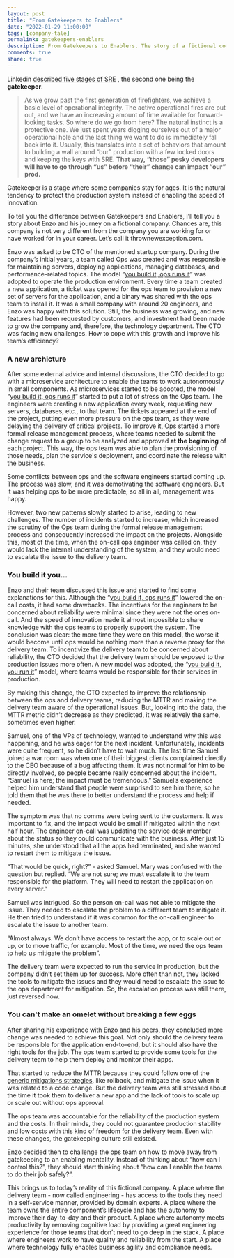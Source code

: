 ```yaml
---
layout: post
title: "From Gatekeepers to Enablers"
date: "2022-01-29 11:00:00"
tags: [company-tale]
permalink: gatekeepers-enablers
description: From Gatekeepers to Enablers. The story of a fictional company’s SRE journey towards engineering autonomy, more productivity, better compliance and, happiness!
comments: true
share: true
---
```


Linkedin [described five stages of SRE](https://www.usenix.org/system/files/login/articles/login_winter18_02_purgason.pdf) , the second one being the **gatekeeper**.

> As we grow past the first generation of firefighters, we achieve a basic level of operational integrity. The active operational fires are put out, and we have an increasing amount of time available for forward-looking tasks. So where do we go from here? The natural instinct is a protective one. We just spent years digging ourselves out of a major operational hole and the last thing we want to do is immediately fall back into it. Usually, this translates into a set of behaviors that amount to building a wall around “our” production with a few locked doors and keeping the keys with SRE. **That way, “those” pesky developers will have to go through “us” before “their” change can impact “our” prod.**

Gatekeeper is a stage where some companies stay for ages. It is the natural tendency to protect the production system instead of enabling the speed of innovation.

To tell you the difference between Gatekeepers and Enablers, I’ll tell you a story about Enzo and his journey on a fictional company. Chances are, this company is not very different from the company you are working for or have worked for in your career. Let’s call it thrownewexception.com.

Enzo was asked to be CTO of the mentioned startup company.  During the company’s initial years, a team called Ops was created and was responsible for maintaining servers, deploying applications, managing databases, and performance-related topics. The model “[you build it, ops runs it](https://www.stevesmith.tech/blog/you-build-it-ops-runs-it/)” was adopted to operate the production environment. Every time a team created a new application, a ticket was opened for the ops team to provision a new set of servers for the application, and a binary was shared with the ops team to install it. It was a small company with around 20 engineers, and Enzo was happy with this solution. Still, the business was growing, and new features had been requested by customers, and investment had been made to grow the company and, therefore, the technology department. The CTO was facing new challenges. How to cope with this growth and improve his team’s efficiency?

### A new archicture

After some external advice and internal discussions, the CTO decided to go with a microservice architecture to enable the teams to work autonomously in small components. As microservices started to be adopted, the model “[you build it, ops runs it](https://www.stevesmith.tech/blog/you-build-it-ops-runs-it/)” started to put a lot of stress on the Ops team. The engineers were creating a new application every week, requesting new servers, databases, etc., to that team. The tickets appeared at the end of the project, putting even more pressure on the ops team, as they were delaying the delivery of critical projects. To improve it, Ops started a more formal release management process, where teams needed to submit the change request to a group to be analyzed and approved **at the beginning** of each project. This way, the ops team was able to plan the provisioning of those needs, plan the service's deployment, and coordinate the release with the business.

Some conflicts between ops and the software engineers started coming up. The process was slow, and it was demotivating the software engineers. But it was helping ops to be more predictable, so all in all, management was happy. 

However, two new patterns slowly started to arise, leading to new challenges. The number of incidents started to increase, which increased the scrutiny of the Ops team during the formal release management process and consequently increased the impact on the projects. Alongside this, most of the time, when the on-call ops engineer was called on, they would lack the internal understanding of the system, and they would need to escalate the issue to the delivery team. 

### You build it you...

Enzo and their team discussed this issue and started to find some explanations for this. Although the “[you build it, ops runs it](https://www.stevesmith.tech/blog/you-build-it-ops-runs-it/)” lowered the on-call costs, it had some drawbacks. The incentives for the engineers to be concerned about reliability were minimal since they were not the ones on-call. And the speed of innovation made it almost impossible to share knowledge with the ops teams to properly support the system. The conclusion was clear: the more time they were on this model, the worse it would become until ops would be nothing more than a reverse proxy for the delivery team. To incentivize the delivery team to be concerned about reliability, the CTO decided that the delivery team should be exposed to the production issues more often. A new model was adopted, the “[you build it, you run it](https://www.stevesmith.tech/blog/you-build-it-you-run-it/)” model, where teams would be responsible for their services in production.

By making this change, the CTO expected to improve the relationship between the ops and delivery teams, reducing the MTTR and making the delivery team aware of the operational issues. But, looking into the data, the MTTR metric didn’t decrease as they predicted, it was relatively the same, sometimes even higher. 

Samuel, one of the VPs of technology, wanted to understand why this was happening, and he was eager for the next incident. Unfortunately, incidents were quite frequent, so he didn’t have to wait much. The last time Samuel joined a war room was when one of their biggest clients complained directly to the CEO because of a bug affecting them. It was not normal for him to be directly involved, so people became really concerned about the incident. “Samuel is here; the impact must be tremendous.” Samuel’s experience helped him understand that people were surprised to see him there, so he told them that he was there to better understand the process and help if needed.

The symptom was that no comms were being sent to the customers. It was important to fix, and the impact would be small if mitigated within the next half hour. The engineer on-call was updating the service desk member about the status so they could communicate with the business. After just 15 minutes, she understood that all the apps had terminated, and she wanted to restart them to mitigate the issue. 

“That would be quick, right?” - asked Samuel. Mary was confused with the question but replied. “We are not sure; we must escalate it to the team responsible for the platform. They will need to restart the application on every server.” 

Samuel was intrigued. So the person on-call was not able to mitigate the issue. They needed to escalate the problem to a different team to mitigate it. He then tried to understand if it was common for the on-call engineer to escalate the issue to another team. 
  
“Almost always. We don’t have access to restart the app, or to scale out or up, or to move traffic, for example. Most of the time, we need the ops team to help us mitigate the problem”.

The delivery team were expected to run the service in production, but the company didn’t set them up for success. More often than not, they lacked the tools to mitigate the issues and they would need to escalate the issue to the ops department for mitigation. So, the escalation process was still there, just reversed now.

### You can't make an omelet without breaking a few eggs

After sharing his experience with Enzo and his peers, they concluded more change was needed to achieve this goal. Not only should the delivery team be responsible for the application end-to-end, but it should also have the right tools for the job. The ops team started to provide some tools for the delivery team to help them deploy and monitor their apps. 

That started to reduce the MTTR because they could follow one of the [generic mitigations strategies](https://www.oreilly.com/content/generic-mitigations/), like rollback, and mitigate the issue when it was related to a code change. But the delivery team was still stressed about the time it took them to deliver a new app and the lack of tools to scale up or scale out without ops approval. 

The ops team was accountable for the reliability of the production system and the costs. In their minds, they could not guarantee production stability and low costs with this kind of freedom for the delivery team. Even with these changes, the gatekeeping culture still existed.

Enzo decided then to challenge the ops team on how to move away from gatekeeping to an enabling mentality. Instead of thinking about “how can I control this?”, they should start thinking about “how can I enable the teams to do their job safely?”.  

This brings us to today’s reality of this fictional company. A place where the delivery team - now called engineering - has access to the tools they need in a self-service manner, provided by domain experts. A place where the team owns the entire component’s lifecycle and has the autonomy to improve their day-to-day and their product. A place where autonomy meets productivity by removing cognitive load by providing a great engineering experience for those teams that don’t need to go deep in the stack. A place where engineers work to have quality and reliability from the start. A place where technology fully enables business agility and compliance needs.

